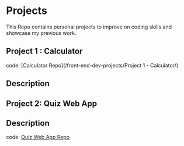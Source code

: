 # Projects

This Repo contains personal projects to improve on coding skills and showcase my previous work.

## Project 1 : Calculator

code: [Calculator Repo](/front-end-dev-projects/Project 1 - Calculator/)

**Description** 
--------------


## Project 2: Quiz Web App

**Description** 
--------------

code: [Quiz Web App Repo]()
